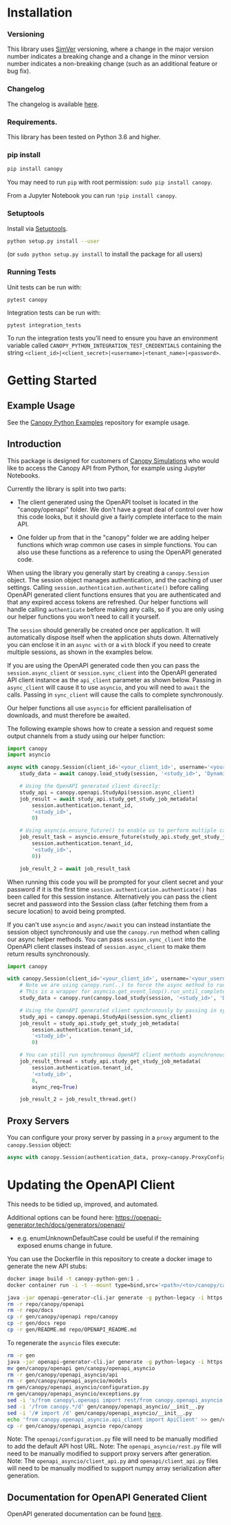 # Installation

### Versioning

This library uses [SimVer](http://simver.org/) versioning, where a change in the major version number indicates a
breaking change and a change in the minor version number indicates a non-breaking change (such as an additional
feature or bug fix).

### Changelog

The changelog is available [here](CHANGELOG.md).

### Requirements.

This library has been tested on Python 3.6 and higher.

### pip install

```sh
pip install canopy
```

You may need to run `pip` with root permission: `sudo pip install canopy`.

From a Jupyter Notebook you can run `!pip install canopy`.

### Setuptools

Install via [Setuptools](http://pypi.python.org/pypi/setuptools).

```sh
python setup.py install --user
```
(or `sudo python setup.py install` to install the package for all users)

### Running Tests

Unit tests can be run with:
```
pytest canopy
```

Integration tests can be run with:
```
pytest integration_tests
```

To run the integration tests you'll need to ensure you have an environment variable called `CANOPY_PYTHON_INTEGRATION_TEST_CREDENTIALS`
containing the string `<client_id>|<client_secret>|<username>|<tenant_name>|<password>`.

# Getting Started

## Example Usage
See the [Canopy Python Examples](https://github.com/CanopySimulations/canopy-python-examples) repository for example usage.

## Introduction

This package is designed for customers of [Canopy Simulations](https://www.canopysimulations.com/) who would like
to access the Canopy API from Python, for example using Jupyter Notebooks.

Currently the library is split into two parts:

 - The client generated using the OpenAPI toolset is located in the "canopy/openapi" folder.
   We don't have a great deal of control over how this code looks, but it should give a fairly complete interface to the main API.

 - One folder up from that in the "canopy" folder we are adding helper functions which wrap common use cases in simple functions.
   You can also use these functions as a reference to using the OpenAPI generated code.

When using the library you generally start by creating a `canopy.Session` object. 
The session object manages authentication, and the caching of user settings.
Calling `session.authentication.authenticate()` before calling OpenAPI generated client functions ensures that you are
authenticated and that any expired access tokens are refreshed.
Our helper functions will handle calling `authenticate` before making any calls, so if you are only using our
helper functions you won't need to call it yourself.

The `session` should generally be created once per application. It will automatically dispose itself when the application
shuts down. Alternatively you can enclose it in an `async with` or a `with` block if you need to create multiple sessions,
as shown in the examples below. 

If you are using the OpenAPI generated code then you can pass the `session.async_client` or `session.sync_client` into the OpenAPI 
generated API client instance as the `api_client` parameter as shown below. Passing in `async_client` will cause it to use
`asyncio`, and you will need to `await` the calls. Passing in `sync_client` will cause the calls to complete synchronously.

Our helper functions all use `asyncio` for efficient parallelisation of downloads, and must therefore be awaited.

The following example shows how to create a session and request some output channels from a study using our helper function:

```python
import canopy
import asyncio

async with canopy.Session(client_id='<your_client_id>', username='<your_username>') as session:
    study_data = await canopy.load_study(session, '<study_id>', 'DynamicLap', ['sRun', 'vCar'])

    # Using the OpenAPI generated client directly:
    study_api = canopy.openapi.StudyApi(session.async_client)
    job_result = await study_api.study_get_study_job_metadata(
        session.authentication.tenant_id,
        '<study_id>',
        0)

    # Using asyncio.ensure_future() to enable us to perform multiple calls in parallel
    job_result_task = asyncio.ensure_future(study_api.study_get_study_job_metadata(
        session.authentication.tenant_id,
        '<study_id>',
        0))

    job_result_2 = await job_result_task

```

When running this code you will be prompted for your client secret and your password if 
it is the first time `session.authentication.authenticate()` has been called for this session instance. Alternatively
you can pass the client secret and password into the Session class (after fetching them from a secure location) to
avoid being prompted.

If you can't use `asyncio` and `async/await` you can instead instantiate the session object synchronously 
and use the `canopy.run` method when calling our async helper methods. 
You can pass `session.sync_client` into the OpenAPI client classes instead of `session.async_client` to make them 
return results synchronously.

```python
import canopy

with canopy.Session(client_id='<your_client_id>', username='<your_username>') as session:
    # Note we are using canopy.run(..) to force the async method to run synchronously.
    # This is a wrapper for asyncio.get_event_loop().run_until_complete(..).
    study_data = canopy.run(canopy.load_study(session, '<study_id>', 'DynamicLap', ['sRun', 'vCar']))

    # Using the OpenAPI generated client synchronously by passing in sync_client:
    study_api = canopy.openapi.StudyApi(session.sync_client)
    job_result = study_api.study_get_study_job_metadata(
        session.authentication.tenant_id,
        '<study_id>',
        0)

    # You can still run synchronous OpenAPI client methods asynchronously using threads if you need to:
    job_result_thread = study_api.study_get_study_job_metadata(
        session.authentication.tenant_id,
        '<study_id>',
        0,
        async_req=True)

    job_result_2 = job_result_thread.get()
```

## Proxy Servers

You can configure your proxy server by passing in a `proxy` argument to the `canopy.Session` object:
```python
async with canopy.Session(authentication_data, proxy=canopy.ProxyConfiguration('http://some.proxy.com', 'user', 'pass')) as session:
``` 

# Updating the OpenAPI Client

This needs to be tidied up, improved, and automated.

Additional options can be found here: https://openapi-generator.tech/docs/generators/openapi/
 - e.g. enumUnknownDefaultCase could be useful if the remaining exposed enums change in future. 

You can use the Dockerfile in this repository to create a docker image to generate the new API stubs:

```sh
docker image build -t canopy-python-gen:1 .
docker container run -i -t --mount type=bind,src='<path>/<to>/canopy/canopy-python',dst=/canopy/repo canopy-python-gen:1 /bin/bash
```

```sh
java -jar openapi-generator-cli.jar generate -g python-legacy -i https://api.canopysimulations.com/swagger/v1/swagger.json -o ./gen --package-name "canopy.openapi"
rm -r repo/canopy/openapi
rm -r repo/docs
cp -r gen/canopy/openapi repo/canopy
cp -r gen/docs repo
cp -r gen/README.md repo/OPENAPI_README.md
```

To regenerate the `asyncio` files execute:
```sh
rm -r gen
java -jar openapi-generator-cli.jar generate -g python-legacy -i https://api.canopysimulations.com/swagger/v1/swagger.json -o ./gen --package-name "canopy.openapi" --library asyncio
mv gen/canopy/openapi gen/canopy/openapi_asyncio
rm -r gen/canopy/openapi_asyncio/api
rm -r gen/canopy/openapi_asyncio/models
rm gen/canopy/openapi_asyncio/configuration.py
rm gen/canopy/openapi_asyncio/exceptions.py
sed -i 's/from canopy\.openapi import rest/from canopy.openapi_asyncio import rest/g' gen/canopy/openapi_asyncio/api_client.py
sed -i '/from canopy.*/d' gen/canopy/openapi_asyncio/__init__.py
sed -i '/# import /d' gen/canopy/openapi_asyncio/__init__.py
echo 'from canopy.openapi_asyncio.api_client import ApiClient' >> gen/canopy/openapi_asyncio/__init__.py
cp -r gen/canopy/openapi_asyncio repo/canopy
```

Note: The `openapi/configuration.py` file will need to be manually modified to add the default API host URL.
Note: The `openapi_asyncio/rest.py` file will need to be manually modified to support proxy servers after generation. 
Note: The `openapi_asyncio/client_api.py` and `openapi/client_api.py` files will need to be manually modified to 
support numpy array serialization after generation. 

## Documentation for OpenAPI Generated Client

OpenAPI generated documentation can be found [here](OPENAPI_README.md).
